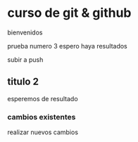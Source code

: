 # curso de git & github 
bienvenidos

prueba numero 3 espero haya resultados 

subir a push 

## titulo 2 

esperemos de resultado 
 ### cambios existentes 

 realizar nuevos cambios 

